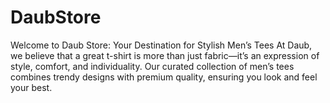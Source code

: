 # DaubStore
Welcome to Daub Store: Your Destination for Stylish Men’s Tees At Daub, we believe that a great t-shirt is more than just fabric—it’s an expression of style, comfort, and individuality. Our curated collection of men’s tees combines trendy designs with premium quality, ensuring you look and feel your best.
